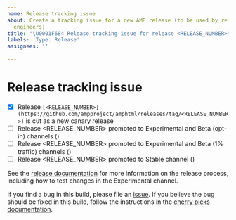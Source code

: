 ```yaml
---
name: Release tracking issue
about: Create a tracking issue for a new AMP release (to be used by release on-duty
  engineers)
title: "\U0001F684 Release tracking issue for release <RELEASE_NUMBER>"
labels: 'Type: Release'
assignees: ''

---
```


# Release tracking issue

<!--
Note to onduty:

Use this issue to track a release from the initial experimental/beta release build through
promotion to stable and LTS. The community uses this issue to keep track of what is going on
with the release so please keep this issue up to date:

- As you reach each stage of the release, check the appropriate checkbox and replace <CL submit time> with the "Submitted" text from the corresponding CL, e.g. "2:49 PM, Jul 25, 2018 UTC-4".
- If you need to perform cherry picks, add new checkboxes here (by editing this
  issue), making sure to use the release number for the new build. Link the
  release number to the GitHub tag page the first time a given release number
  appears in the checkboxes.
- Add any updates that may be of interest to the community (such as delays) as
  comments on this issue, including after the release is promoted to Stable (and, in some cases, LTS).
- Keep the title of the issue updated to reflect whether this issue is tracking
  the Experimental/Beta builds or the build in Stable.

Note: remove the backticks (``) from the link.
-->

- [x] Release `[<RELEASE_NUMBER>](https://github.com/ampproject/amphtml/releases/tag/<RELEASE_NUMBER>)` is cut as a new canary release
- [ ] Release <RELEASE_NUMBER> promoted to Experimental and Beta (opt-in) channels (<CL submit time>)
- [ ] Release <RELEASE_NUMBER> promoted to Experimental and Beta (1% traffic) channels (<CL submit time>)
- [ ] Release <RELEASE_NUMBER> promoted to Stable channel (<CL submit time>)

<!--
If this release will become the next LTS release, add/update the checkboxes above as needed e.g.

- [x] Release <RELEASE_NUMBER> will be the next LTS
- [ ] Release <RELEASE_NUMBER> promoted to LTS (<CL submit time>)

If you perform cherry picks, add/update the checkboxes above as needed e.g.

- [ ] Release `[<CHERRY_PICK_RELEASE_NUMBER>](...)` created with cherry picks
- [ ] Release <CHERRY_PICK_RELEASE_NUMBER> promoted to Experimental and Beta channels
-->

See the [release documentation](https://github.com/ampproject/amphtml/blob/master/contributing/release-schedule.md) for more information on the release process, including how to test changes in the Experimental channel.

If you find a bug in this build, please file an [issue](https://github.com/ampproject/amphtml/issues/new). If you believe the bug should be fixed in this build, follow the instructions in the [cherry picks documentation](https://go.amp.dev/cherry-picks).
